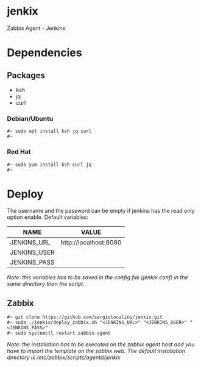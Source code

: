 # jenkix
Zabbix Agent - Jenkins

# Dependencies
## Packages
* ksh
* jq
* curl

### Debian/Ubuntu

    #~ sudo apt install ksh jq curl
    #~

### Red Hat

    #~ sudo yum install ksh curl jq
    #~

# Deploy
The username and the password can be empty if jenkins has the read only option enable.
Default variables:

NAME|VALUE
----|-----
JENKINS_URL|http://localhost:8080
JENKINS_USER|<empty>
JENKINS_PASS|<empty>

*Note: this variables has to be saved in the config file (jenkix.conf) in the same directory than the script.*

## Zabbix

    #~ git clone https://github.com/sergiotocalini/jenkix.git
    #~ sudo ./jenkix/deploy_zabbix.sh "<JENKINS_URL>" "<JENKINS_USER>" "<JENKINS_PASS>"
    #~ sudo systemctl restart zabbix-agent
    
*Note: the installation has to be executed on the zabbix agent host and you have to import the template on the zabbix web. The default installation directory is /etc/zabbix/scripts/agentd/jenkix*
